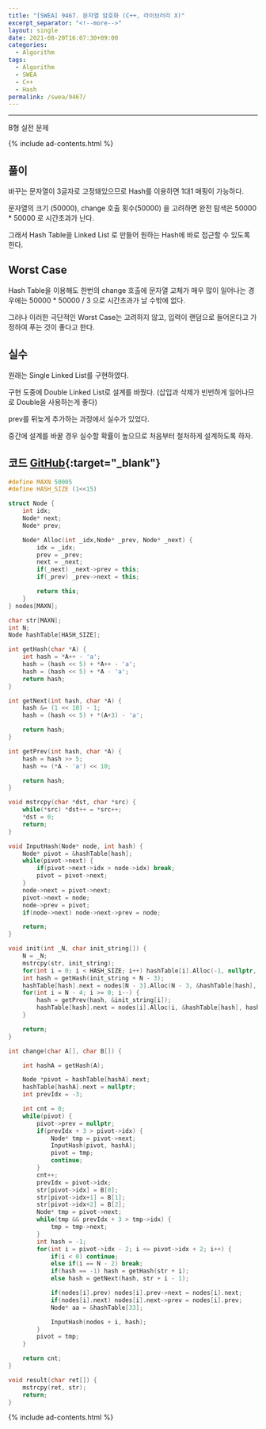 ```yaml
---
title: "[SWEA] 9467. 문자열 암호화 (C++, 라이브러리 X)"
excerpt_separator: "<!--more-->"
layout: single
date: 2021-08-20T16:07:30+09:00
categories:
  - Algorithm
tags:
  - Algorithm
  - SWEA
  - C++
  - Hash
permalink: /swea/9467/
---
```

---

B형 실전 문제

{% include ad-contents.html %}

## 풀이

바꾸는 문자열이 3글자로 고정돼있으므로 Hash를 이용하면 1대1 매핑이 가능하다.

문자열의 크기 (50000), change 호출 횟수(50000) 을 고려하면 완전 탐색은 50000 * 50000 로 시간초과가 난다.

그래서 Hash Table을 Linked List 로 만들어 원하는 Hash에 바로 접근할 수 있도록 한다.

## Worst Case

Hash Table을 이용해도 한번의 change 호출에 문자열 교체가 매우 많이 일어나는 경우에는 50000 * 50000 / 3 으로 시간초과가 날 수밖에 없다.

그러나 이러한 극단적인 Worst Case는 고려하지 않고, 입력이 랜덤으로 들어온다고 가정하여 푸는 것이 좋다고 한다.

## 실수

원래는 Single Linked List를 구현하였다.

구현 도중에 Double Linked List로 설계를 바꿨다.
(삽입과 삭제가 빈번하게 일어나므로 Double을 사용하는게 좋다)

prev를 뒤늦게 추가하는 과정에서 실수가 있었다.

중간에 설계를 바꿀 경우 실수할 확률이 높으므로 처음부터 철처하게 설계하도록 하자.

<!--more-->

## 코드 [GitHub](https://github.com/unionyy/samsung-algorithm-21/blob/main/practice/str-encryption/solution.cpp){:target="_blank"}

```cpp
#define MAXN 50005
#define HASH_SIZE (1<<15)

struct Node {
    int idx;
    Node* next;
    Node* prev;

    Node* Alloc(int _idx,Node* _prev, Node* _next) {
        idx = _idx;
        prev = _prev;
        next = _next;
        if(_next) _next->prev = this;
        if(_prev) _prev->next = this;

        return this;
    }
} nodes[MAXN];

char str[MAXN];
int N;
Node hashTable[HASH_SIZE];

int getHash(char *A) {
    int hash = *A++ - 'a';
    hash = (hash << 5) + *A++ - 'a';
    hash = (hash << 5) + *A - 'a';
    return hash;
}

int getNext(int hash, char *A) {
    hash &= (1 << 10) - 1;
    hash = (hash << 5) + *(A+3) - 'a';

    return hash;
}

int getPrev(int hash, char *A) {
    hash = hash >> 5;
    hash += (*A - 'a') << 10;

    return hash;
}

void mstrcpy(char *dst, char *src) {
    while(*src) *dst++ = *src++;
    *dst = 0;
    return;
}

void InputHash(Node* node, int hash) {
    Node* pivot = &hashTable[hash];
    while(pivot->next) {
        if(pivot->next->idx > node->idx) break;
        pivot = pivot->next;
    }
    node->next = pivot->next;
    pivot->next = node;
    node->prev = pivot;
    if(node->next) node->next->prev = node;

    return;
}

void init(int _N, char init_string[]) {
    N = _N;
    mstrcpy(str, init_string);
    for(int i = 0; i < HASH_SIZE; i++) hashTable[i].Alloc(-1, nullptr, nullptr);
    int hash = getHash(init_string + N - 3);
    hashTable[hash].next = nodes[N - 3].Alloc(N - 3, &hashTable[hash], hashTable[hash].next);
    for(int i = N - 4; i >= 0; i--) {
        hash = getPrev(hash, &init_string[i]);
        hashTable[hash].next = nodes[i].Alloc(i, &hashTable[hash], hashTable[hash].next);
    }

    return;
}

int change(char A[], char B[]) {

    int hashA = getHash(A);

    Node *pivot = hashTable[hashA].next;
    hashTable[hashA].next = nullptr;
    int prevIdx = -3;

    int cnt = 0;
    while(pivot) {
        pivot->prev = nullptr;
        if(prevIdx + 3 > pivot->idx) {
            Node* tmp = pivot->next;
            InputHash(pivot, hashA);
            pivot = tmp;
            continue;
        }
        cnt++;
        prevIdx = pivot->idx;
        str[pivot->idx] = B[0];
        str[pivot->idx+1] = B[1];
        str[pivot->idx+2] = B[2];
        Node* tmp = pivot->next;
        while(tmp && prevIdx + 3 > tmp->idx) {
            tmp = tmp->next;
        }
        int hash = -1;
        for(int i = pivot->idx - 2; i <= pivot->idx + 2; i++) {
            if(i < 0) continue;
            else if(i == N - 2) break;
            if(hash == -1) hash = getHash(str + i);
            else hash = getNext(hash, str + i - 1);

            if(nodes[i].prev) nodes[i].prev->next = nodes[i].next;
            if(nodes[i].next) nodes[i].next->prev = nodes[i].prev;
            Node* aa = &hashTable[33];

            InputHash(nodes + i, hash);
        }
        pivot = tmp;
    }

    return cnt;
}

void result(char ret[]) {
    mstrcpy(ret, str);
    return;
}
```

{% include ad-contents.html %}